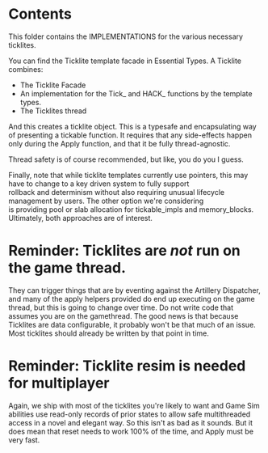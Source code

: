 ﻿# Contents
This folder contains the IMPLEMENTATIONS for the various necessary ticklites.

You can find the Ticklite template facade in Essential Types. A Ticklite combines:
-  The Ticklite Facade
-  An implementation for the Tick_ and HACK_ functions by the template types.
-  The Ticklites thread

And this creates a ticklite object. This is a typesafe and encapsulating way
of presenting a tickable function. It requires that any side-effects happen
only during the Apply function, and that it be fully thread-agnostic.

Thread safety is of course recommended, but like, you do you I guess.  
  
Finally, note that while ticklite templates currently use pointers, this may have to change to a key driven system to fully support  
rollback and determinism without also requiring unusual lifecycle management by users. The other option we're considering  
is providing pool or slab allocation for tickable_impls and memory_blocks. Ultimately, both approaches are of interest.  

# Reminder: Ticklites are _not_ run on the game thread.
They can trigger things that are by eventing against the Artillery Dispatcher, and many of the apply helpers provided do 
end up executing on the game thread, but this is going to change over time.
Do not write code that assumes you are on the gamethread. The good news is that because
Ticklites are data configurable, it probably won't be that much of an issue. Most ticklites should already be written by
that point in time.

# Reminder: Ticklite resim is needed for multiplayer
Again, we ship with most of the ticklites you're likely to want and Game Sim abilities use read-only records of prior states to allow safe multithreaded access in a novel and elegant way. So this isn't as bad as it sounds. But it does mean that reset needs to work 100% of the time, and Apply must be very fast.
